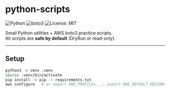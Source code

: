 # python-scripts

![Python](https://img.shields.io/badge/python-3.9%2B-blue)
![boto3](https://img.shields.io/badge/boto3-aws--sdk-orange)
![License: MIT](https://img.shields.io/badge/license-MIT-green)

Small Python utilities + AWS boto3 practice scripts.  
All scripts are **safe by default** (DryRun or read-only).

---

## Setup

```bash
python3 -m venv .venv
source .venv/bin/activate
pip install -U pip -r requirements.txt
aws configure   # or export AWS_PROFILE=...; export AWS_DEFAULT_REGION=...

